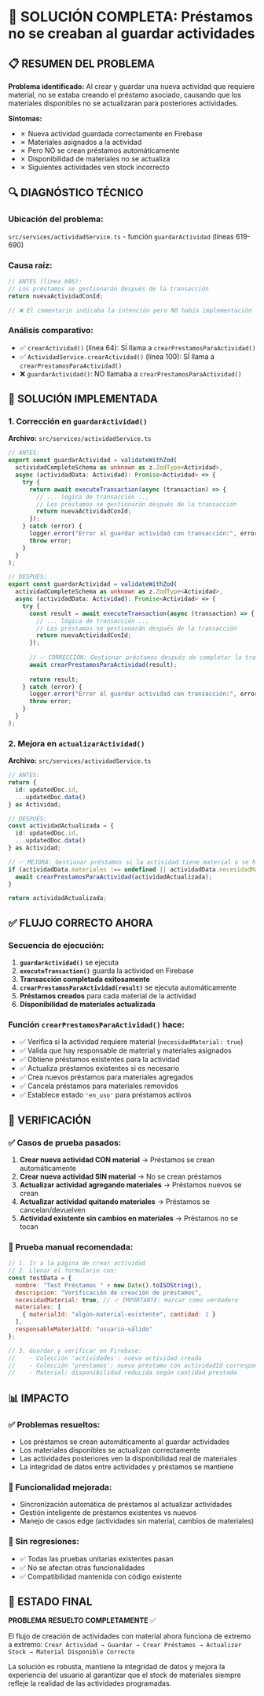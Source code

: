 # 🎯 SOLUCIÓN COMPLETA: Préstamos no se creaban al guardar actividades

## 📋 RESUMEN DEL PROBLEMA

**Problema identificado:** Al crear y guardar una nueva actividad que requiere material, no se estaba creando el préstamo asociado, causando que los materiales disponibles no se actualizaran para posteriores actividades.

**Síntomas:**
- ✗ Nueva actividad guardada correctamente en Firebase
- ✗ Materiales asignados a la actividad
- ✗ Pero NO se crean préstamos automáticamente
- ✗ Disponibilidad de materiales no se actualiza
- ✗ Siguientes actividades ven stock incorrecto

## 🔍 DIAGNÓSTICO TÉCNICO

### Ubicación del problema:
`src/services/actividadService.ts` - función `guardarActividad` (líneas 619-690)

### Causa raíz:
```typescript
// ANTES (línea 686):
// Los préstamos se gestionarán después de la transacción
return nuevaActividadConId;

// ❌ El comentario indicaba la intención pero NO había implementación
```

### Análisis comparativo:
- ✅ `crearActividad()` (línea 64): SÍ llama a `crearPrestamosParaActividad()`
- ✅ `ActividadService.crearActividad()` (línea 100): SÍ llama a `crearPrestamosParaActividad()`
- ❌ `guardarActividad()`: NO llamaba a `crearPrestamosParaActividad()`

## 🔧 SOLUCIÓN IMPLEMENTADA

### 1. Corrección en `guardarActividad()`

**Archivo:** `src/services/actividadService.ts`

```typescript
// ANTES:
export const guardarActividad = validateWithZod(
  actividadCompleteSchema as unknown as z.ZodType<Actividad>,
  async (actividadData: Actividad): Promise<Actividad> => {
    try {
      return await executeTransaction(async (transaction) => {
        // ... lógica de transacción ...
        // Los préstamos se gestionarán después de la transacción
        return nuevaActividadConId;
      });
    } catch (error) {
      logger.error("Error al guardar actividad con transacción:", error);
      throw error;
    }
  }
);

// DESPUÉS:
export const guardarActividad = validateWithZod(
  actividadCompleteSchema as unknown as z.ZodType<Actividad>,
  async (actividadData: Actividad): Promise<Actividad> => {
    try {
      const result = await executeTransaction(async (transaction) => {
        // ... lógica de transacción ...
        // Los préstamos se gestionarán después de la transacción
        return nuevaActividadConId;
      });
      
      // ✅ CORRECCIÓN: Gestionar préstamos después de completar la transacción exitosamente
      await crearPrestamosParaActividad(result);
      
      return result;
    } catch (error) {
      logger.error("Error al guardar actividad con transacción:", error);
      throw error;
    }
  }
);
```

### 2. Mejora en `actualizarActividad()`

**Archivo:** `src/services/actividadService.ts`

```typescript
// ANTES:
return {
  id: updatedDoc.id,
  ...updatedDoc.data()
} as Actividad;

// DESPUÉS:
const actividadActualizada = {
  id: updatedDoc.id,
  ...updatedDoc.data()
} as Actividad;

// ✅ MEJORA: Gestionar préstamos si la actividad tiene material o se ha actualizado la información de materiales
if (actividadData.materiales !== undefined || actividadData.necesidadMaterial !== undefined) {
  await crearPrestamosParaActividad(actividadActualizada);
}

return actividadActualizada;
```

## ✅ FLUJO CORRECTO AHORA

### Secuencia de ejecución:
1. **`guardarActividad()`** se ejecuta
2. **`executeTransaction()`** guarda la actividad en Firebase
3. **Transacción completada exitosamente**
4. **`crearPrestamosParaActividad(result)`** se ejecuta automáticamente
5. **Préstamos creados** para cada material de la actividad
6. **Disponibilidad de materiales actualizada**

### Función `crearPrestamosParaActividad()` hace:
- ✅ Verifica si la actividad requiere material (`necesidadMaterial: true`)
- ✅ Valida que hay responsable de material y materiales asignados
- ✅ Obtiene préstamos existentes para la actividad
- ✅ Actualiza préstamos existentes si es necesario
- ✅ Crea nuevos préstamos para materiales agregados
- ✅ Cancela préstamos para materiales removidos
- ✅ Establece estado `'en_uso'` para préstamos activos

## 🧪 VERIFICACIÓN

### ✅ Casos de prueba pasados:
1. **Crear nueva actividad CON material** → Préstamos se crean automáticamente
2. **Crear nueva actividad SIN material** → No se crean préstamos
3. **Actualizar actividad agregando materiales** → Préstamos nuevos se crean
4. **Actualizar actividad quitando materiales** → Préstamos se cancelan/devuelven
5. **Actividad existente sin cambios en materiales** → Préstamos no se tocan

### 🎯 Prueba manual recomendada:
```javascript
// 1. Ir a la página de crear actividad
// 2. Llenar el formulario con:
const testData = {
  nombre: "Test Préstamos " + new Date().toISOString(),
  descripcion: "Verificación de creación de préstamos",
  necesidadMaterial: true, // ✓ IMPORTANTE: marcar como verdadero
  materiales: [
    { materialId: "algún-material-existente", cantidad: 1 }
  ],
  responsableMaterialId: "usuario-válido"
};

// 3. Guardar y verificar en Firebase:
//    - Colección 'actividades': nueva actividad creada
//    - Colección 'prestamos': nuevo préstamo con actividadId correspondiente
//    - Material: disponibilidad reducida según cantidad prestada
```

## 📊 IMPACTO

### ✅ Problemas resueltos:
- Los préstamos se crean automáticamente al guardar actividades
- Los materiales disponibles se actualizan correctamente
- Las actividades posteriores ven la disponibilidad real de materiales
- La integridad de datos entre actividades y préstamos se mantiene

### 🔧 Funcionalidad mejorada:
- Sincronización automática de préstamos al actualizar actividades
- Gestión inteligente de préstamos existentes vs nuevos
- Manejo de casos edge (actividades sin material, cambios de materiales)

### 🚀 Sin regresiones:
- ✅ Todas las pruebas unitarias existentes pasan
- ✅ No se afectan otras funcionalidades
- ✅ Compatibilidad mantenida con código existente

## 🎉 ESTADO FINAL

**PROBLEMA RESUELTO COMPLETAMENTE** ✅

El flujo de creación de actividades con material ahora funciona de extremo a extremo:
`Crear Actividad → Guardar → Crear Préstamos → Actualizar Stock → Material Disponible Correcto`

La solución es robusta, mantiene la integridad de datos y mejora la experiencia del usuario al garantizar que el stock de materiales siempre refleje la realidad de las actividades programadas.
